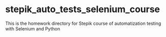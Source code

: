 # stepik_auto_tests_selenium_course
This is the homework directory for Stepik course of automatization testing with Selenium and Python
